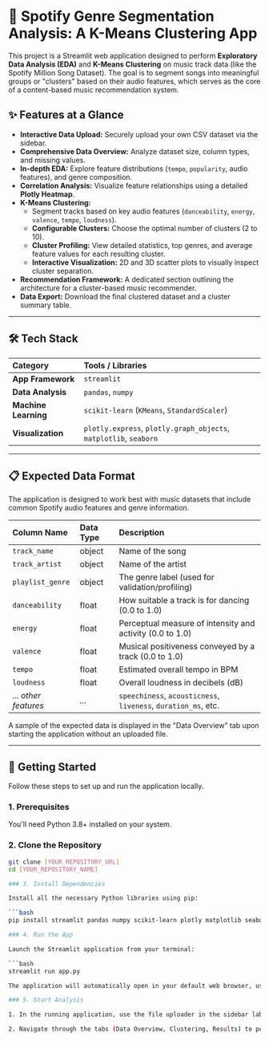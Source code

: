 # 🎵 Spotify Genre Segmentation Analysis: A K-Means Clustering App

This project is a Streamlit web application designed to perform **Exploratory Data Analysis (EDA)** and **K-Means Clustering** on music track data (like the Spotify Million Song Dataset). The goal is to segment songs into meaningful groups or "clusters" based on their audio features, which serves as the core of a content-based music recommendation system.

## ✨ Features at a Glance

* **Interactive Data Upload:** Securely upload your own CSV dataset via the sidebar.
* **Comprehensive Data Overview:** Analyze dataset size, column types, and missing values.
* **In-depth EDA:** Explore feature distributions (`tempo`, `popularity`, audio features), and genre composition.
* **Correlation Analysis:** Visualize feature relationships using a detailed **Plotly Heatmap**.
* **K-Means Clustering:**
    * Segment tracks based on key audio features (`danceability`, `energy`, `valence`, `tempo`, `loudness`).
    * **Configurable Clusters:** Choose the optimal number of clusters (2 to 10).
    * **Cluster Profiling:** View detailed statistics, top genres, and average feature values for each resulting cluster.
    * **Interactive Visualization:** 2D and 3D scatter plots to visually inspect cluster separation.
* **Recommendation Framework:** A dedicated section outlining the architecture for a cluster-based music recommender.
* **Data Export:** Download the final clustered dataset and a cluster summary table.

---

## 🛠️ Tech Stack

| Category | Tools / Libraries |
| :--- | :--- |
| **App Framework** | `streamlit` |
| **Data Analysis** | `pandas`, `numpy` |
| **Machine Learning** | `scikit-learn` (`KMeans`, `StandardScaler`) |
| **Visualization** | `plotly.express`, `plotly.graph_objects`, `matplotlib`, `seaborn` |

---

## 📋 Expected Data Format

The application is designed to work best with music datasets that include common Spotify audio features and genre information.

| Column Name | Data Type | Description |
| :--- | :--- | :--- |
| `track_name` | object | Name of the song |
| `track_artist` | object | Name of the artist |
| `playlist_genre` | object | The genre label (used for validation/profiling) |
| `danceability` | float | How suitable a track is for dancing (0.0 to 1.0) |
| `energy` | float | Perceptual measure of intensity and activity (0.0 to 1.0) |
| `valence` | float | Musical positiveness conveyed by a track (0.0 to 1.0) |
| `tempo` | float | Estimated overall tempo in BPM |
| `loudness` | float | Overall loudness in decibels (dB) |
| *... other features* | *...* | `speechiness`, `acousticness`, `liveness`, `duration_ms`, etc. |

A sample of the expected data is displayed in the "Data Overview" tab upon starting the application without an uploaded file.

---

## 🚀 Getting Started

Follow these steps to set up and run the application locally.

### 1. Prerequisites

You'll need Python 3.8+ installed on your system.

### 2. Clone the Repository

```bash
git clone [YOUR_REPOSITORY_URL]
cd [YOUR_REPOSITORY_NAME]

### 3. Install Dependencies

Install all the necessary Python libraries using pip:

```bash
pip install streamlit pandas numpy scikit-learn plotly matplotlib seaborn

### 4. Run the App

Launch the Streamlit application from your terminal:

```bash
streamlit run app.py

The application will automatically open in your default web browser, usually at the address http://localhost:8501.

### 5. Start Analysis

1. In the running application, use the file uploader in the sidebar labeled "Choose a CSV file" to upload your music dataset.

2. Navigate through the tabs (Data Overview, Clustering, Results) to perform the analysis, explore the visualizations, and generate your song segments!
